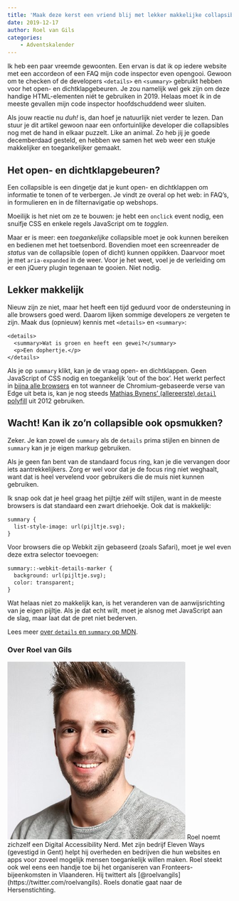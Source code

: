 ```yaml
---
title: 'Maak deze kerst een vriend blij met lekker makkelijke collapsibles'
date: 2019-12-17
author: Roel van Gils
categories:
    - Adventskalender
---
```


Ik heb een paar vreemde gewoonten. Een ervan is dat ik op iedere website met een accordeon of een FAQ mijn code inspector even opengooi. Gewoon om te checken of de developers `<details>` en `<summary>` gebruikt hebben voor het open- en dichtklapgebeuren. Je zou namelijk wel gek zijn om deze handige HTML-elementen niét te gebruiken in 2019. Helaas moet ik in de meeste gevallen mijn code inspector hoofdschuddend weer sluiten.

Als jouw reactie nu _duh!_ is, dan hoef je natuurlijk niet verder te lezen. Dan stuur je dit artikel gewoon naar een onfortuinlijke developer die collapsibles nog met de hand in elkaar puzzelt. Like an animal. Zo heb jij je goede decemberdaad gesteld, en hebben we samen het web weer een stukje makkelijker en toegankelijker gemaakt.

## Het open- en dichtklapgebeuren?

Een collapsible is een dingetje dat je kunt open- en dichtklappen om informatie te tonen of te verbergen. Je vindt ze overal op het web: in FAQ’s, in formulieren en in de filternavigatie op webshops.

Moeilijk is het niet om ze te bouwen: je hebt een `onclick` event nodig, een snuifje CSS en enkele regels JavaScript om te _togglen_.

Maar er is meer: een _toegankelijke_ collapsible moet je ook kunnen bereiken en bedienen met het toetsenbord. Bovendien moet een screenreader de _status_ van de collapsible (open of dicht) kunnen oppikken. Daarvoor moet je met `aria-expanded` in de weer. Voor je het weet, voel je de verleiding om er een jQuery plugin tegenaan te gooien. Niet nodig.

## Lekker makkelijk

Nieuw zijn ze niet, maar het heeft een tijd geduurd voor de ondersteuning in alle browsers goed werd. Daarom lijken sommige developers ze vergeten te zijn. Maak dus (opnieuw) kennis met `<details>` en `<summary>`:

```
<details>
  <summary>Wat is groen en heeft een gewei?</summary>
  <p>Een dophertje.</p>
</details>
```

Als je op `summary` klikt, kan je de vraag open- en dichtklappen. Geen JavaScript of CSS nodig en toegankelijk ‘out of the box’. Het werkt perfect in [bijna alle browsers](https://caniuse.com/#search=details) en tot wanneer de Chromium-gebaseerde verse van Edge uit beta is, kan je nog steeds [Mathias Bynens’ (allereerste) `detail` polyfill](https://github.com/mathiasbynens/jquery-details) uit 2012 gebruiken.

## Wacht! Kan ik zo’n collapsible ook opsmukken?

Zeker. Je kan zowel de `summary` als de `details` prima stijlen en binnen de `summary` kan je je eigen markup gebruiken.

Als je geen fan bent van de standaard focus ring, kan je die vervangen door iets aantrekkelijkers. Zorg er wel voor dat je de focus ring niet weghaalt, want dat is heel vervelend voor gebruikers die de muis niet kunnen gebruiken.

Ik snap ook dat je heel graag het pijltje zélf wilt stijlen, want in de meeste browsers is dat standaard een zwart driehoekje. Ook dat is makkelijk:

```
summary {
  list-style-image: url(pijltje.svg);
}
```

Voor browsers die op Webkit zijn gebaseerd (zoals Safari), moet je wel even deze extra selector toevoegen:

```
summary::-webkit-details-marker {
  background: url(pijltje.svg);
  color: transparent;
}
```

Wat helaas niet zo makkelijk kan, is het veranderen van de aanwijsrichting van je eigen pijltje. Als je dat echt wilt, moet je alsnog met JavaScript aan de slag, maar laat dat de pret niet bederven.

Lees meer [over `details` en `summary` op MDN](https://developer.mozilla.org/en-US/docs/Web/HTML/Element/summary).

### Over Roel van Gils

<img src="/_img/adventskalender/roel.jpg" alt="Foto van Roel van Gils" class="floating-portrait" /> 
Roel noemt zichzelf een Digital Accessibility Nerd. Met zijn bedrijf Eleven Ways (gevestigd in Gent) helpt hij overheden en bedrijven die hun websites en apps voor zoveel mogelijk mensen toegankelijk willen maken. Roel steekt ook wel eens een handje toe bij het organiseren van Fronteers-bijeenkomsten in Vlaanderen. Hij twittert als [@roelvangils](https://twitter.com/roelvangils).
Roels donatie gaat naar de Hersenstichting.
